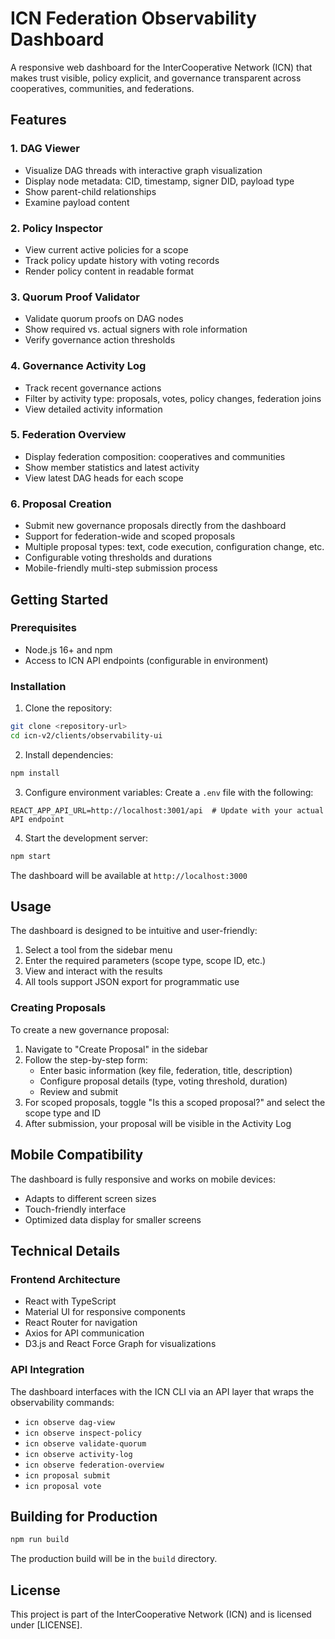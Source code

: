 # ICN Federation Observability Dashboard

A responsive web dashboard for the InterCooperative Network (ICN) that makes trust visible, policy explicit, and governance transparent across cooperatives, communities, and federations.

## Features

### 1. DAG Viewer
- Visualize DAG threads with interactive graph visualization
- Display node metadata: CID, timestamp, signer DID, payload type
- Show parent-child relationships
- Examine payload content

### 2. Policy Inspector
- View current active policies for a scope
- Track policy update history with voting records
- Render policy content in readable format

### 3. Quorum Proof Validator
- Validate quorum proofs on DAG nodes
- Show required vs. actual signers with role information
- Verify governance action thresholds

### 4. Governance Activity Log
- Track recent governance actions
- Filter by activity type: proposals, votes, policy changes, federation joins
- View detailed activity information

### 5. Federation Overview
- Display federation composition: cooperatives and communities
- Show member statistics and latest activity
- View latest DAG heads for each scope

### 6. Proposal Creation
- Submit new governance proposals directly from the dashboard
- Support for federation-wide and scoped proposals
- Multiple proposal types: text, code execution, configuration change, etc.
- Configurable voting thresholds and durations
- Mobile-friendly multi-step submission process

## Getting Started

### Prerequisites
- Node.js 16+ and npm
- Access to ICN API endpoints (configurable in environment)

### Installation

1. Clone the repository:
```bash
git clone <repository-url>
cd icn-v2/clients/observability-ui
```

2. Install dependencies:
```bash
npm install
```

3. Configure environment variables:
Create a `.env` file with the following:
```
REACT_APP_API_URL=http://localhost:3001/api  # Update with your actual API endpoint
```

4. Start the development server:
```bash
npm start
```

The dashboard will be available at `http://localhost:3000`

## Usage

The dashboard is designed to be intuitive and user-friendly:

1. Select a tool from the sidebar menu
2. Enter the required parameters (scope type, scope ID, etc.)
3. View and interact with the results
4. All tools support JSON export for programmatic use

### Creating Proposals

To create a new governance proposal:

1. Navigate to "Create Proposal" in the sidebar
2. Follow the step-by-step form:
   - Enter basic information (key file, federation, title, description)
   - Configure proposal details (type, voting threshold, duration)
   - Review and submit
3. For scoped proposals, toggle "Is this a scoped proposal?" and select the scope type and ID
4. After submission, your proposal will be visible in the Activity Log

## Mobile Compatibility

The dashboard is fully responsive and works on mobile devices:
- Adapts to different screen sizes
- Touch-friendly interface
- Optimized data display for smaller screens

## Technical Details

### Frontend Architecture
- React with TypeScript
- Material UI for responsive components
- React Router for navigation
- Axios for API communication
- D3.js and React Force Graph for visualizations

### API Integration
The dashboard interfaces with the ICN CLI via an API layer that wraps the observability commands:
- `icn observe dag-view`
- `icn observe inspect-policy`
- `icn observe validate-quorum`
- `icn observe activity-log`
- `icn observe federation-overview`
- `icn proposal submit`
- `icn proposal vote`

## Building for Production

```bash
npm run build
```

The production build will be in the `build` directory.

## License

This project is part of the InterCooperative Network (ICN) and is licensed under [LICENSE].